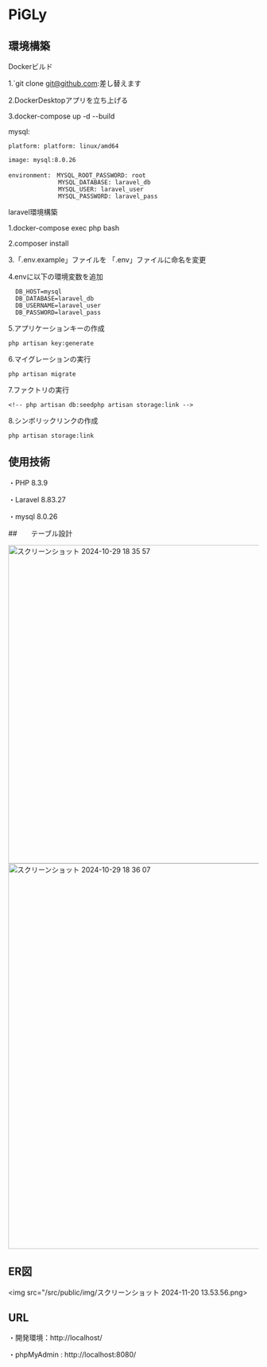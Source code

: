 # PiGLy

## 環境構築

Dockerビルド

  1.`git clone git@github.com:差し替えます

  2.DockerDesktopアプリを立ち上げる

  3.docker-compose up -d --build

  mysql:

    platform: platform: linux/amd64

    image: mysql:8.0.26

    environment:　MYSQL_ROOT_PASSWORD: root
                  MYSQL_DATABASE: laravel_db
                  MYSQL_USER: laravel_user
                  MYSQL_PASSWORD: laravel_pass

laravel環境構築

  1.docker-compose exec php bash

  2.composer install

  3.「.env.example」ファイルを 「.env」ファイルに命名を変更

  4.envに以下の環境変数を追加

      DB_HOST=mysql
      DB_DATABASE=laravel_db
      DB_USERNAME=laravel_user
      DB_PASSWORD=laravel_pass

  5.アプリケーションキーの作成

    php artisan key:generate
  6.マイグレーションの実行

    php artisan migrate
  7.ファクトリの実行

    <!-- php artisan db:seedphp artisan storage:link -->
  8.シンボリックリンクの作成

    php artisan storage:link

## 使用技術

・PHP 8.3.9

・Laravel 8.83.27

・mysql 8.0.26

##　　テーブル設計

<img width="641" alt="スクリーンショット 2024-10-29 18 35 57" src="https://github.com/user-attachments/assets/3c2a2f80-be63-4aa5-863c-0106890fb0a1">
<img width="776" alt="スクリーンショット 2024-10-29 18 36 07" src="https://github.com/user-attachments/assets/39e26a43-dce5-485b-9abc-9b17c42ecfc1">


## ER図

<img src="/src/public/img/スクリーンショット 2024-11-20 13.53.56.png>

## URL

・開発環境：http://localhost/

・phpMyAdmin : http://localhost:8080/